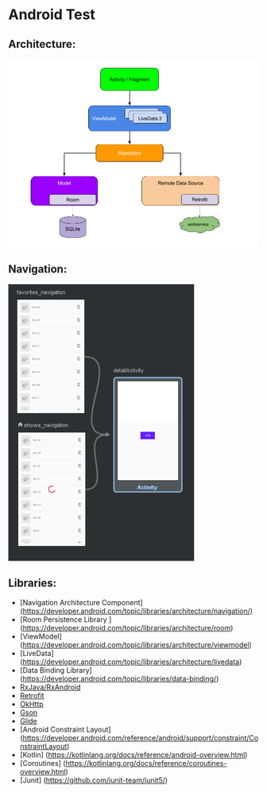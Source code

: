# Android Test

## Architecture:
![resize()](assets/architecture.png)

## Navigation:
![resize()](assets/navigation.PNG)

## Libraries:
- [Navigation Architecture Component] (https://developer.android.com/topic/libraries/architecture/navigation/)
- [Room Persistence Library ] (https://developer.android.com/topic/libraries/architecture/room)
- [ViewModel] (https://developer.android.com/topic/libraries/architecture/viewmodel)
- [LiveData] (https://developer.android.com/topic/libraries/architecture/livedata)
- [Data Binding Library] (https://developer.android.com/topic/libraries/data-binding/)
- [RxJava/RxAndroid](https://github.com/ReactiveX/RxJava)
- [Retrofit](https://github.com/square/retrofit)
- [OkHttp](https://github.com/square/okhttp)
- [Gson](https://github.com/google/gson)
- [Glide](https://github.com/bumptech/glide)
- [Android Constraint Layout] (https://developer.android.com/reference/android/support/constraint/ConstraintLayout)
- [Kotlin] (https://kotlinlang.org/docs/reference/android-overview.html)
- [Coroutines] (https://kotlinlang.org/docs/reference/coroutines-overview.html)
- [Junit] (https://github.com/junit-team/junit5/)